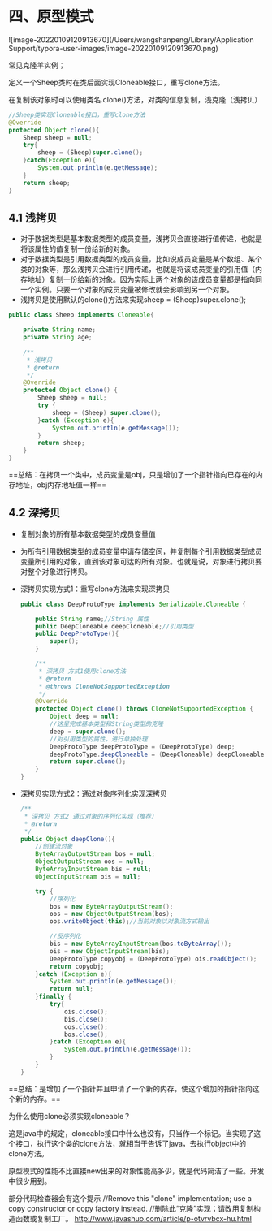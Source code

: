 # 四、原型模式

![image-20220109120913670](/Users/wangshanpeng/Library/Application Support/typora-user-images/image-20220109120913670.png)

常见克隆羊实例；

定义一个Sheep类时在类后面实现Cloneable接口，重写clone方法。

在复制该对象时可以使用类名.clone()方法，对类的信息复制，浅克隆（浅拷贝）

```java
//Sheep类实现Cloneable接口，重写clone方法
@Override
protected Object clone(){
    Sheep sheep = null;
    try{
        sheep = (Sheep)super.clone();
    }catch(Exception e){
        System.out.println(e.getMessage);
    }
    return sheep;
}
```

## 4.1 浅拷贝

- 对于数据类型是基本数据类型的成员变量，浅拷贝会直接进行值传递，也就是将该属性的值复制一份给新的对象。
- 对于数据类型是引用数据类型的成员变量，比如说成员变量是某个数组、某个类的对象等，那么浅拷贝会进行引用传递，也就是将该成员变量的引用值（内存地址）复制一份给新的对象。因为实际上两个对象的该成员变量都是指向同一个实例。只要一个对象的成员变量被修改就会影响到另一个对象。
- 浅拷贝是使用默认的clone()方法来实现sheep = (Sheep)super.clone();

```java
public class Sheep implements Cloneable{

    private String name;
    private String age;
    
    /**
     * 浅拷贝
     * @return
     */
    @Override
    protected Object clone() {
        Sheep sheep = null;
        try {
            sheep = (Sheep) super.clone();
        }catch (Exception e){
            System.out.println(e.getMessage());
        }
        return sheep;
    }   
}
```

==总结：在拷贝一个类中，成员变量是obj，只是增加了一个指针指向已存在的内存地址，obj内存地址值一样==

## 4.2 深拷贝

- 复制对象的所有基本数据类型的成员变量值

- 为所有引用数据类型的成员变量申请存储空间，并复制每个引用数据类型成员变量所引用的对象，直到该对象可达的所有对象。也就是说，对象进行拷贝要对整个对象进行拷贝。

- 深拷贝实现方式1：重写clone方法来实现深拷贝

  ```java
  public class DeepProtoType implements Serializable,Cloneable {
  
      public String name;//String 属性
      public DeepCloneable deepCloneable;//引用类型
      public DeepProtoType(){
          super();
      }
  
      /**
       * 深拷贝 方式1使用clone方法
       * @return
       * @throws CloneNotSupportedException
       */
      @Override
      protected Object clone() throws CloneNotSupportedException {
          Object deep = null;
          //这里完成基本类型和String类型的克隆
          deep = super.clone();
          //对引用类型的属性，进行单独处理
          DeepProtoType deepProtoType = (DeepProtoType) deep;
          deepProtoType.deepCloneable = (DeepCloneable) deepCloneable.clone();
          return super.clone();
      }
  }
  ```

- 深拷贝实现方式2：通过对象序列化实现深拷贝

  ```java
  /**
   * 深拷贝 方式2 通过对象的序列化实现（推荐）
   * @return
   */
  public Object deepClone(){
      //创建流对象
      ByteArrayOutputStream bos = null;
      ObjectOutputStream oos = null;
      ByteArrayInputStream bis = null;
      ObjectInputStream ois = null;
  
      try {
          //序列化
          bos = new ByteArrayOutputStream();
          oos = new ObjectOutputStream(bos);
          oos.writeObject(this);//当前对象以对象流方式输出
  
          //反序列化
          bis = new ByteArrayInputStream(bos.toByteArray());
          ois = new ObjectInputStream(bis);
          DeepProtoType copyobj = (DeepProtoType) ois.readObject();
          return copyobj;
      }catch (Exception e){
          System.out.println(e.getMessage());
          return null;
      }finally {
          try{
              ois.close();
              bis.close();
              oos.close();
              bos.close();
          }catch (Exception e){
              System.out.println(e.getMessage());
          }
      }
  }
  ```

==总结：是增加了一个指针并且申请了一个新的内存，使这个增加的指针指向这个新的内存。==

为什么使用clone必须实现cloneable？

这是java中的规定，cloneable接口中什么也没有，只当作一个标记。当实现了这个接口，执行这个类的clone方法，就相当于告诉了java，去执行object中的clone方法。

原型模式的性能不比直接new出来的对象性能高多少，就是代码简洁了一些。开发中很少用到。

部分代码检查器会有这个提示
//Remove this "clone" implementation; use a copy constructor or copy factory instead.
//删除此“克隆”实现；请改用复制构造函数或复制工厂。
http://www.javashuo.com/article/p-otvrvbcx-hu.html
